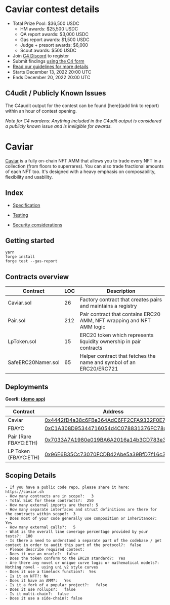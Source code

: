 # Caviar contest details

- Total Prize Pool: \$36,500 USDC
  - HM awards: \$25,500 USDC
  - QA report awards: \$3,000 USDC
  - Gas report awards: \$1,500 USDC
  - Judge + presort awards: \$6,000
  - Scout awards: \$500 USDC
- Join [C4 Discord](https://discord.gg/code4rena) to register
- Submit findings [using the C4 form](https://code4rena.com/contests/2022-12-caviar-contest/submit)
- [Read our guidelines for more details](https://docs.code4rena.com/roles/wardens)
- Starts December 13, 2022 20:00 UTC
- Ends December 20, 2022 20:00 UTC

## C4udit / Publicly Known Issues

The C4audit output for the contest can be found [here](add link to report) within an hour of contest opening.

*Note for C4 wardens: Anything included in the C4udit output is considered a publicly known issue and is ineligible for awards.*

# Caviar

[Caviar](https://goerli.caviar.sh) is a fully on-chain NFT AMM that allows you to trade every NFT in a collection (from floors to superrares). You can also trade fractional amounts of each NFT too.
It's designed with a heavy emphasis on composability, flexibility and usability.

## Index

- [Specification](./docs/SPECIFICATION.md)

- [Testing](./docs/TESTING.md)

- [Security considerations](./docs/SECURITY.md)

## Getting started

```
yarn
forge install
forge test --gas-report
```

## Contracts overview

| Contract           | LOC | Description                                                           |
| ------------------ | --- | --------------------------------------------------------------------- |
| Caviar.sol         | 26  | Factory contract that creates pairs and maintains a registry          |
| Pair.sol           | 212 | Pair contract that contains ERC20 AMM, NFT wrapping and NFT AMM logic |
| LpToken.sol        | 15  | ERC20 token which represents liquidity ownership in pair contracts    |
| SafeERC20Namer.sol | 65  | Helper contract that fetches the name and symbol of an ERC20/ERC721   |

## Deployments

**Goerli: ([demo app](https://goerli.caviar.sh))**

| Contract              | Address                                                                                                                      |
| --------------------- | ---------------------------------------------------------------------------------------------------------------------------- |
| Caviar                | [0x4442fD4a38c6FBe364AdC6FF2CFA9332F0E7D378](https://goerli.etherscan.io/address/0x4442fD4a38c6FBe364AdC6FF2CFA9332F0E7D378) |
| FBAYC                 | [0xC1A308D95344716054d4C078831376FC78c4fd72](https://goerli.etherscan.io/address/0xC1A308D95344716054d4C078831376FC78c4fd72) |
| Pair (Rare FBAYC:ETH) | [0x7033A7A1980e019BA6A2016a14b3CD783e35300a](https://goerli.etherscan.io/address/0x7033A7A1980e019BA6A2016a14b3CD783e35300a) |
| LP Token (FBAYC:ETH)  | [0x96E6B35Cc73070FCDB42Abe5a39BfD7f16c37cFc](https://goerli.etherscan.io/address/0x96E6B35Cc73070FCDB42Abe5a39BfD7f16c37cFc) |


## Scoping Details
```
- If you have a public code repo, please share it here:  https://caviar.sh
- How many contracts are in scope?:   3
- Total SLoC for these contracts?:  250
- How many external imports are there?: 5  
- How many separate interfaces and struct definitions are there for the contracts within scope?:  3
- Does most of your code generally use composition or inheritance?:   Yes
- How many external calls?:   5
- What is the overall line coverage percentage provided by your tests?:  100
- Is there a need to understand a separate part of the codebase / get context in order to audit this part of the protocol?:  false
- Please describe required context:   
- Does it use an oracle?:  false
- Does the token conform to the ERC20 standard?:  Yes
- Are there any novel or unique curve logic or mathematical models?: Nothing novel - using uni v2 style curves
- Does it use a timelock function?:  Yes
- Is it an NFT?: No
- Does it have an AMM?:   Yes
- Is it a fork of a popular project?:   false
- Does it use rollups?:   false
- Is it multi-chain?:  false
- Does it use a side-chain?: false
```
